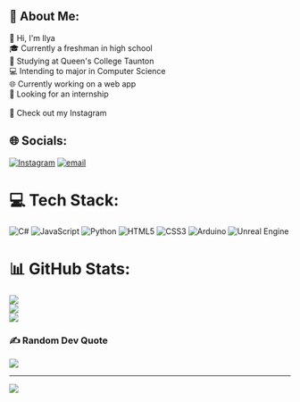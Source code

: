 ## 💫 About Me:
👋 Hi, I'm Ilya<br>🎓 Currently a freshman in high school<br>🏫 Studying at Queen's College Taunton<br>💻 Intending to major in Computer Science<br>🌐 Currently working on a web app<br>🙏 Looking for an internship <br><br>📸 Check out my Instagram


## 🌐 Socials:
[![Instagram](https://img.shields.io/badge/Instagram-%23E4405F.svg?logo=Instagram&logoColor=white)](https://instagram.com/ilya.tmp) [![email](https://img.shields.io/badge/Email-D14836?logo=gmail&logoColor=white)](mailto:i.mvshn@gmail.com) 

# 💻 Tech Stack:
![C#](https://img.shields.io/badge/c%23-%23239120.svg?style=for-the-badge&logo=csharp&logoColor=white) ![JavaScript](https://img.shields.io/badge/javascript-%23323330.svg?style=for-the-badge&logo=javascript&logoColor=%23F7DF1E) ![Python](https://img.shields.io/badge/python-3670A0?style=for-the-badge&logo=python&logoColor=ffdd54) ![HTML5](https://img.shields.io/badge/html5-%23E34F26.svg?style=for-the-badge&logo=html5&logoColor=white) ![CSS3](https://img.shields.io/badge/css3-%231572B6.svg?style=for-the-badge&logo=css3&logoColor=white) ![Arduino](https://img.shields.io/badge/-Arduino-00979D?style=for-the-badge&logo=Arduino&logoColor=white) ![Unreal Engine](https://img.shields.io/badge/unrealengine-%23313131.svg?style=for-the-badge&logo=unrealengine&logoColor=white)
# 📊 GitHub Stats:
![](https://github-readme-stats.vercel.app/api?username=xele0n&theme=dark&hide_border=false&include_all_commits=true&count_private=true)<br/>
![](https://nirzak-streak-stats.vercel.app/?user=xele0n&theme=dark&hide_border=false)<br/>
![](https://github-readme-stats.vercel.app/api/top-langs/?username=xele0n&theme=dark&hide_border=false&include_all_commits=true&count_private=true&layout=compact)

### ✍️ Random Dev Quote
![](https://quotes-github-readme.vercel.app/api?type=horizontal&theme=radical)

---
[![](https://visitcount.itsvg.in/api?id=xele0n&icon=0&color=2)](https://visitcount.itsvg.in)

<!-- Proudly created with GPRM ( https://gprm.itsvg.in ) -->

